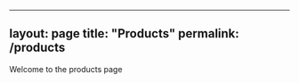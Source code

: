 <!-- products.md -->
---
layout: page
title: "Products"
permalink: /products
---

Welcome to the products page